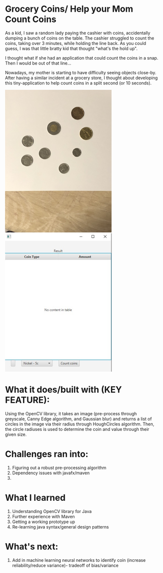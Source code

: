 # Grocery Coins/ Help your Mom Count Coins

As a kid, I saw a random lady paying the cashier with coins, accidentally dumping a bunch of coins on the table.
The cashier struggled to count the coins, taking over 3 minutes, while holding the line back. As you could guess,
I was that little bratty kid that thought "what's the hold up".

I thought what if she had an application that could count the coins in a snap. Then I would be out of that line...

Nowadays, my mother is starting to have difficulty seeing objects close-by. After having a similar incident at a
grocery store, I thought about developing this tiny-application to help count coins in a split second (or 10 seconds).

<p>
<img src = "https://github.com/brian-kong/GroceryCoins/blob/master/src/main/java/resources/image2.jpg" width = "350px" height = "auto">
<img src = "https://github.com/brian-kong/GroceryCoins/blob/master/src/main/java/resources/CoinResult.jpg" width = "350px" height = "auto">
</p>

# What it does/built with (KEY FEATURE):

Using the OpenCV library, it takes an image (pre-process through greyscale, Canny Edge algorithm, and Gaussian blur) and
returns a list of circles in the image via their radius through HoughCircles algorithm. Then, the circle radiuses is used
to determine the coin and value through their given size.

# Challenges ran into:

1. Figuring out a robust pre-processing algorithm 
2. Dependency issues with javafx/maven
3. 

# What I learned

1. Understanding OpenCV library for Java
2. Further experience with Maven
3. Getting a working prototype up
4. Re-learning java syntax/general design patterns

# What's next:

1. Add in machine learning neural networks to identify coin (increase reliability/reduce variance)- tradeoff of bias/variance


